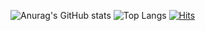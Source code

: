 
![Anurag's GitHub stats](https://github-readme-stats.vercel.app/api?username=sernan96&show_icons=true&theme=radical)
![Top Langs](https://github-readme-stats.vercel.app/api/top-langs/?username=sernan96&layout=compact)
[![Hits](https://hits.seeyoufarm.com/api/count/incr/badge.svg?url=https%3A%2F%2Fgithub.com%2Fsernan96&count_bg=%23DECBBB&title_bg=%23B89F8B&icon=&icon_color=%23FFFFFF&title=hits&edge_flat=false)](https://hits.seeyoufarm.com)

